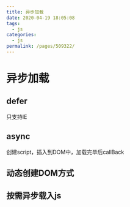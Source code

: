 ```yaml
---
title: 异步加载
date: 2020-04-19 18:05:08
tags: 
  - js
categories: 
  - js
permalink: /pages/509322/
---
```


# 异步加载

## defer
只支持IE

## async
创建script，插入到DOM中，加载完毕后callBack

## 动态创建DOM方式

## 按需异步载入js